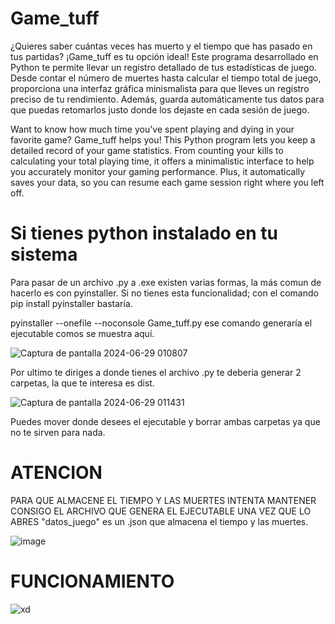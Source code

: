 # Game_tuff


¿Quieres saber cuántas veces has muerto y el tiempo que has pasado en tus partidas? ¡Game_tuff es tu opción ideal! Este programa desarrollado en Python te permite llevar un registro detallado de tus estadísticas de juego. Desde contar el número de muertes hasta calcular el tiempo total de juego, proporciona una interfaz gráfica minismalista para que lleves un registro preciso de tu rendimiento. Además, guarda automáticamente tus datos para que puedas retomarlos justo donde los dejaste en cada sesión de juego.

Want to know how much time you've spent playing and dying in your favorite game? Game_tuff helps you! This Python program lets you keep a detailed record of your game statistics. From counting your kills to calculating your total playing time, it offers a minimalistic interface to help you accurately monitor your gaming performance. Plus, it automatically saves your data, so you can resume each game session right where you left off.


# Si tienes python instalado en tu sistema

Para pasar de un archivo .py a .exe existen varias formas, la más comun de hacerlo es con pyinstaller. Si no tienes esta funcionalidad; con el comando pip install pyinstaller bastaría.

pyinstaller --onefile --noconsole Game_tuff.py ese comando generaría el ejecutable comos se muestra aquí. 

![Captura de pantalla 2024-06-29 010807](https://github.com/Miltoninhere/Game_tuff/assets/173326653/5c0672db-4d1c-4ccd-a188-b4242115687d)  


Por ultimo te diriges a donde tienes el archivo .py te deberia generar 2 carpetas, la que te interesa es dist. 

![Captura de pantalla 2024-06-29 011431](https://github.com/Miltoninhere/Game_tuff/assets/173326653/da76c11f-fbaa-458c-b7b2-4c32f47eefcd)

Puedes mover donde desees el ejecutable y borrar ambas carpetas ya que no te sirven para nada. 

# ATENCION

PARA QUE ALMACENE EL TIEMPO Y LAS MUERTES INTENTA MANTENER CONSIGO EL ARCHIVO QUE GENERA EL EJECUTABLE UNA VEZ QUE LO ABRES "datos_juego" es un .json que almacena el tiempo y las muertes. 


![image](https://github.com/Miltoninhere/Game_tuff/assets/173326653/efa6ec17-a9cd-4b32-aec6-2b4e2e8e729b)


# FUNCIONAMIENTO



![xd](https://github.com/Miltoninhere/Game_tuff/assets/173326653/e4d36ad4-3dcc-4522-8017-a3e92e5bfa89)
